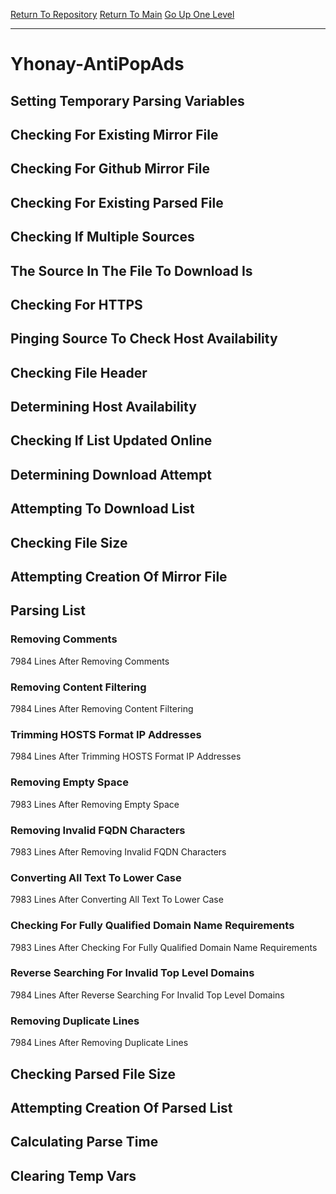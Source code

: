 [Return To Repository](https://github.com/deathbybandaid/piholeparser/)
[Return To Main](https://github.com/deathbybandaid/piholeparser/blob/master/RecentRunLogs/Mainlog.md)
[Go Up One Level](https://github.com/deathbybandaid/piholeparser/blob/master/RecentRunLogs/TopLevelScripts/30-Processing-External-Blacklists.md)
____________________________________
# Yhonay-AntiPopAds
## Setting Temporary Parsing Variables
## Checking For Existing Mirror File
## Checking For Github Mirror File
## Checking For Existing Parsed File
## Checking If Multiple Sources
## The Source In The File To Download Is
## Checking For HTTPS
## Pinging Source To Check Host Availability
## Checking File Header
## Determining Host Availability
## Checking If List Updated Online
## Determining Download Attempt
## Attempting To Download List
## Checking File Size
## Attempting Creation Of Mirror File
## Parsing List
### Removing Comments
7984 Lines After Removing Comments
### Removing Content Filtering
7984 Lines After Removing Content Filtering
### Trimming HOSTS Format IP Addresses
7984 Lines After Trimming HOSTS Format IP Addresses
### Removing Empty Space
7983 Lines After Removing Empty Space
### Removing Invalid FQDN Characters
7983 Lines After Removing Invalid FQDN Characters
### Converting All Text To Lower Case
7983 Lines After Converting All Text To Lower Case
### Checking For Fully Qualified Domain Name Requirements
7983 Lines After Checking For Fully Qualified Domain Name Requirements
### Reverse Searching For Invalid Top Level Domains
7984 Lines After Reverse Searching For Invalid Top Level Domains
### Removing Duplicate Lines
7984 Lines After Removing Duplicate Lines
## Checking Parsed File Size
## Attempting Creation Of Parsed List
## Calculating Parse Time
## Clearing Temp Vars
